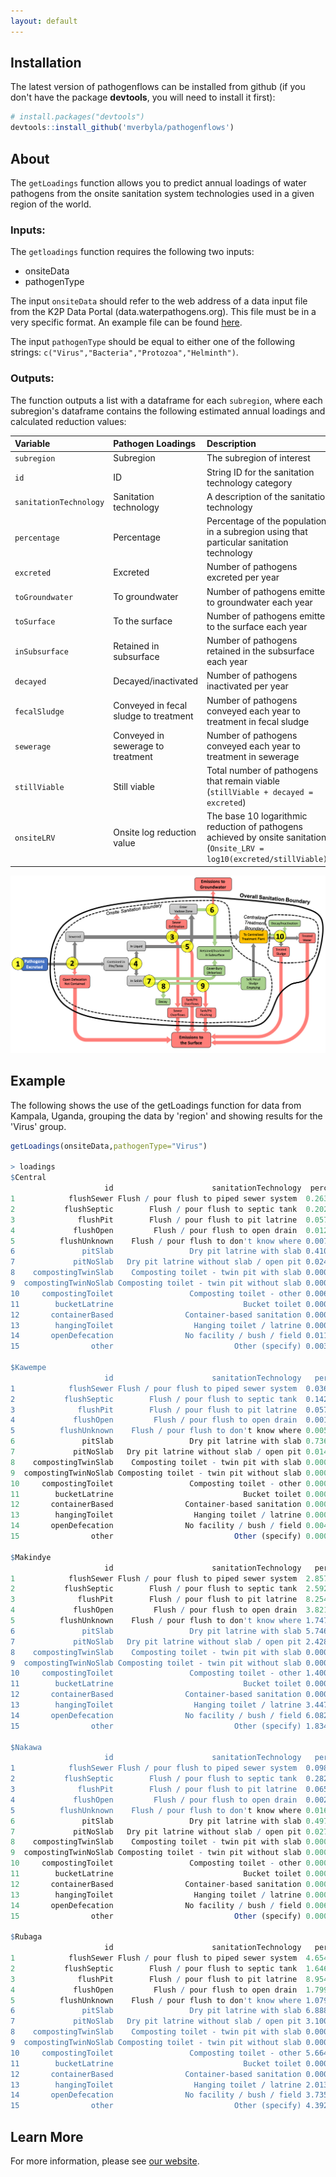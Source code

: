 ```yaml
---
layout: default
---
```


## Installation

The latest version of pathogenflows can be installed from github (if you don't have the package **devtools**, you will need to install it first):

``` r
# install.packages("devtools")
devtools::install_github('mverbyla/pathogenflows')
```

## About

The `getLoadings` function allows you to predict annual loadings of water pathogens from the onsite sanitation system technologies used in a given region of the world. 

### Inputs:

The `getloadings` function requires the following two inputs:
*   onsiteData
*   pathogenType

The input `onsiteData` should refer to the web address of a data input file from the K2P Data Portal (data.waterpathogens.org). This file must be in a very specific format. An example file can be found [here](http://data.waterpathogens.org/dataset/5374462b-5bb5-456f-bfc0-816ea572666d/resource/4d9e5fba-9280-4b8b-acce-d1c87952acc1/download/onsitedata_example.csv).

The input `pathogenType` should be equal to either one of the following strings: `c("Virus","Bacteria","Protozoa","Helminth")`. 

### Outputs:

The function outputs a list with a dataframe for each `subregion`, where each subregion's dataframe contains the following estimated annual loadings and calculated reduction values:

| Variable | Pathogen Loadings               | Description          |
|:-----|:--------------------------|:---------------------------|
| `subregion`  | Subregion                       | The subregion of interest   |
| `id`  | ID                       | String ID for the sanitation technology category   |
| `sanitationTechnology`  | Sanitation technology                       | A description of the sanitation technology   |
| `percentage`  | Percentage                  | Percentage of the population in a subregion using that particular sanitation technology   |
| `excreted`  | Excreted                       | Number of pathogens excreted per year   |
| `toGroundwater`  | To groundwater             | Number of pathogens emitted to groundwater each year   |
| `toSurface`  | To the surface                 | Number of pathogens emitted to the surface each year      |
| `inSubsurface`  | Retained in subsurface    | Number of pathogens retained in the subsurface each year |
| `decayed`  | Decayed/inactivated        | Number of pathogens inactivated per year | 
| `fecalSludge`  | Conveyed in fecal sludge to treatment   | Number of pathogens conveyed each year to treatment in fecal sludge |
| `sewerage`  | Conveyed in sewerage to treatment   | Number of pathogens conveyed each year to treatment in sewerage | 
| `stillViable`  | Still viable  | Total number of pathogens that remain viable (`stillViable + decayed = excreted`)  |
| `onsiteLRV`  | Onsite log reduction value  | The base 10 logarithmic reduction of pathogens achieved by onsite sanitation (`Onsite_LRV = log10(excreted/stillViable)`) |


![PathogenFlows](./assets/img/PFTlogo.png)

## Example

The following shows the use of the getLoadings function for data from Kampala, Uganda, grouping the data by 'region' and showing results for the 'Virus' group.

``` r
getLoadings(onsiteData,pathogenType="Virus")

> loadings
$Central
                     id                      sanitationTechnology  percentage     excreted toGroundwater    toSurface inSubsurface      decayed  fecalSludge    sewerage  stillViable onsiteLRV
1            flushSewer Flush / pour flush to piped sewer system  0.263426061 9.142680e+15  0.000000e+00 0.000000e+00 0.000000e+00 0.000000e+00 0.000000e+00 9.14268e+15 9.142680e+15      0.00
2           flushSeptic        Flush / pour flush to septic tank  0.202395075 7.023540e+15  5.618832e+14 1.174215e+13 5.056949e+15 1.389521e+15 3.444403e+12 0.00000e+00 5.770698e+14      1.09
3              flushPit        Flush / pour flush to pit latrine  0.057237316 1.987380e+15  1.589904e+14 3.322557e+12 1.430914e+15 3.931788e+14 9.746279e+11 0.00000e+00 1.632876e+14      1.09
4             flushOpen         Flush / pour flush to open drain  0.012221734 4.245600e+14  0.000000e+00 4.245600e+14 0.000000e+00 0.000000e+00 0.000000e+00 0.00000e+00 4.245600e+14      0.00
5          flushUnknown    Flush / pour flush to don't know where 0.007753772 2.708400e+14  0.000000e+00 2.708400e+14 0.000000e+00 0.000000e+00 0.000000e+00 0.00000e+00 2.708400e+14      0.00
6               pitSlab                 Dry pit latrine with slab 0.410974140 1.425936e+16  0.000000e+00 1.191960e+14 0.000000e+00 1.410520e+16 3.496455e+13 0.00000e+00 1.541605e+14      1.97
7             pitNoSlab   Dry pit latrine without slab / open pit 0.024476960 8.491200e+14  0.000000e+00 7.097912e+12 0.000000e+00 8.399400e+14 2.082078e+12 0.00000e+00 9.179989e+12      1.97
8    compostingTwinSlab    Composting toilet - twin pit with slab 0.000000000 0.000000e+00  0.000000e+00 0.000000e+00 0.000000e+00 0.000000e+00 0.000000e+00 0.00000e+00 0.000000e+00       NaN
9  compostingTwinNoSlab Composting toilet - twin pit without slab 0.000000000 0.000000e+00  0.000000e+00 0.000000e+00 0.000000e+00 0.000000e+00 0.000000e+00 0.00000e+00 0.000000e+00       NaN
10     compostingToilet                 Composting toilet - other 0.006835904 2.379000e+14  0.000000e+00 1.988639e+12 0.000000e+00 2.353280e+14 5.833408e+11 0.00000e+00 2.571980e+12      1.97
11        bucketLatrine                             Bucket toilet 0.000000000 0.000000e+00  0.000000e+00 0.000000e+00 0.000000e+00 0.000000e+00 0.000000e+00 0.00000e+00 0.000000e+00       NaN
12       containerBased                Container-based sanitation 0.000000000 0.000000e+00  0.000000e+00 0.000000e+00 0.000000e+00 0.000000e+00 0.000000e+00 0.00000e+00 0.000000e+00       NaN
13        hangingToilet                  Hanging toilet / latrine 0.000000000 0.000000e+00  0.000000e+00 0.000000e+00 0.000000e+00 0.000000e+00 0.000000e+00 0.00000e+00 0.000000e+00       NaN
14       openDefecation                No facility / bush / field 0.011578119 4.026000e+14  0.000000e+00 4.026000e+14 0.000000e+00 0.000000e+00 0.000000e+00 0.00000e+00 4.026000e+14      0.00
15                other                           Other (specify) 0.003100918 1.061400e+14  0.000000e+00 0.000000e+00 0.000000e+00 0.000000e+00 0.000000e+00 0.00000e+00 0.000000e+00       Inf

$Kawempe
                     id                      sanitationTechnology   percentage     excreted toGroundwater    toSurface inSubsurface      decayed  fecalSludge    sewerage  stillViable onsiteLRV
1            flushSewer Flush / pour flush to piped sewer system  0.0368606218 6.738060e+15  0.000000e+00 0.000000e+00 0.000000e+00 0.000000e+00 0.000000e+00 6.73806e+15 6.738060e+15      0.00
2           flushSeptic        Flush / pour flush to septic tank  0.1422744756 2.601162e+16  2.080930e+15 6.090085e+13 1.872837e+16 5.135254e+15 6.169477e+12 0.00000e+00 2.148000e+15      1.08
3              flushPit        Flush / pour flush to pit latrine  0.0576012883 1.052982e+16  8.423856e+14 2.465340e+13 7.581470e+15 2.078813e+15 2.497479e+12 0.00000e+00 8.695365e+14      1.08
4             flushOpen         Flush / pour flush to open drain  0.0016795832 3.074400e+14  0.000000e+00 3.074400e+14 0.000000e+00 0.000000e+00 0.000000e+00 0.00000e+00 3.074400e+14      0.00
5          flushUnknown    Flush / pour flush to don't know where 0.0052484696 9.589200e+14  0.000000e+00 9.589200e+14 0.000000e+00 0.000000e+00 0.000000e+00 0.00000e+00 9.589200e+14      0.00
6               pitSlab                 Dry pit latrine with slab 0.7361309305 1.345855e+17  0.000000e+00 1.575521e+15 0.000000e+00 1.328504e+17 1.596060e+14 0.00000e+00 1.735127e+15      1.89
7             pitNoSlab   Dry pit latrine without slab / open pit 0.0144161741 2.635200e+15  0.000000e+00 3.084889e+13 0.000000e+00 2.601226e+15 3.125105e+12 0.00000e+00 3.397399e+13      1.89
8    compostingTwinSlab    Composting toilet - twin pit with slab 0.0000000000 0.000000e+00  0.000000e+00 0.000000e+00 0.000000e+00 0.000000e+00 0.000000e+00 0.00000e+00 0.000000e+00       NaN
9  compostingTwinNoSlab Composting toilet - twin pit without slab 0.0000000000 0.000000e+00  0.000000e+00 0.000000e+00 0.000000e+00 0.000000e+00 0.000000e+00 0.00000e+00 0.000000e+00       NaN
10     compostingToilet                 Composting toilet - other 0.0003306902 5.856000e+13  0.000000e+00 6.855309e+11 0.000000e+00 5.780502e+13 6.944677e+10 0.00000e+00 7.549776e+11      1.89
11        bucketLatrine                             Bucket toilet 0.0000000000 0.000000e+00  0.000000e+00 0.000000e+00 0.000000e+00 0.000000e+00 0.000000e+00 0.00000e+00 0.000000e+00       NaN
12       containerBased                Container-based sanitation 0.0000000000 0.000000e+00  0.000000e+00 0.000000e+00 0.000000e+00 0.000000e+00 0.000000e+00 0.00000e+00 0.000000e+00       NaN
13        hangingToilet                  Hanging toilet / latrine 0.0001060999 1.830000e+13  0.000000e+00 1.830000e+13 0.000000e+00 0.000000e+00 0.000000e+00 0.00000e+00 1.830000e+13      0.00
14       openDefecation                No facility / bush / field 0.0045986602 8.418000e+14  0.000000e+00 8.418000e+14 0.000000e+00 0.000000e+00 0.000000e+00 0.00000e+00 8.418000e+14      0.00
15                other                           Other (specify) 0.0007456240 1.354200e+14  0.000000e+00 0.000000e+00 0.000000e+00 0.000000e+00 0.000000e+00 0.00000e+00 0.000000e+00       Inf

$Makindye
                     id                      sanitationTechnology   percentage     excreted toGroundwater    toSurface inSubsurface      decayed  fecalSludge    sewerage  stillViable onsiteLRV
1            flushSewer Flush / pour flush to piped sewer system  2.857037e-02 6.042660e+15  0.000000e+00 0.000000e+00 0.000000e+00 0.000000e+00 0.000000e+00 6.04266e+15 6.042660e+15      0.00
2           flushSeptic        Flush / pour flush to septic tank  2.592807e-01 5.484510e+16  4.387608e+15 1.243115e+14 3.948847e+16 1.083015e+16 1.455793e+13 0.00000e+00 4.526477e+15      1.08
3              flushPit        Flush / pour flush to pit latrine  8.254003e-02 1.745820e+16  1.396656e+15 3.957064e+13 1.256990e+16 3.447435e+15 4.634057e+12 0.00000e+00 1.440861e+15      1.08
4             flushOpen         Flush / pour flush to open drain  3.821692e-03 8.088600e+14  0.000000e+00 8.088600e+14 0.000000e+00 0.000000e+00 0.000000e+00 0.00000e+00 8.088600e+14      0.00
5          flushUnknown    Flush / pour flush to don't know where 1.747709e-02 3.696600e+15  0.000000e+00 3.696600e+15 0.000000e+00 0.000000e+00 0.000000e+00 0.00000e+00 3.696600e+15      0.00
6               pitSlab                 Dry pit latrine with slab 5.746897e-01 1.215669e+17  0.000000e+00 1.377714e+15 0.000000e+00 1.200278e+17 1.613419e+14 0.00000e+00 1.539055e+15      1.90
7             pitNoSlab   Dry pit latrine without slab / open pit 2.428971e-02 5.138640e+15  0.000000e+00 5.823603e+13 0.000000e+00 5.073584e+15 6.819933e+12 0.00000e+00 6.505597e+13      1.90
8    compostingTwinSlab    Composting toilet - twin pit with slab 0.000000e+00 0.000000e+00  0.000000e+00 0.000000e+00 0.000000e+00 0.000000e+00 0.000000e+00 0.00000e+00 0.000000e+00       NaN
9  compostingTwinNoSlab Composting toilet - twin pit without slab 0.000000e+00 0.000000e+00  0.000000e+00 0.000000e+00 0.000000e+00 0.000000e+00 0.000000e+00 0.00000e+00 0.000000e+00       NaN
10     compostingToilet                 Composting toilet - other 1.400786e-03 2.964600e+14  0.000000e+00 3.359771e+12 0.000000e+00 2.927068e+14 3.934577e+11 0.00000e+00 3.753229e+12      1.90
11        bucketLatrine                             Bucket toilet 0.000000e+00 0.000000e+00  0.000000e+00 0.000000e+00 0.000000e+00 0.000000e+00 0.000000e+00 0.00000e+00 0.000000e+00       NaN
12       containerBased                Container-based sanitation 0.000000e+00 0.000000e+00  0.000000e+00 0.000000e+00 0.000000e+00 0.000000e+00 0.000000e+00 0.00000e+00 0.000000e+00       NaN
13        hangingToilet                  Hanging toilet / latrine 3.447166e-05 7.320000e+12  0.000000e+00 7.320000e+12 0.000000e+00 0.000000e+00 0.000000e+00 0.00000e+00 7.320000e+12      0.00
14       openDefecation                No facility / bush / field 6.082428e-03 1.288320e+15  0.000000e+00 1.288320e+15 0.000000e+00 0.000000e+00 0.000000e+00 0.00000e+00 1.288320e+15      0.00
15                other                           Other (specify) 1.834099e-03 3.879600e+14  0.000000e+00 0.000000e+00 0.000000e+00 0.000000e+00 0.000000e+00 0.00000e+00 0.000000e+00       Inf

$Nakawa
                     id                      sanitationTechnology   percentage     excreted toGroundwater    toSurface inSubsurface      decayed  fecalSludge     sewerage  stillViable onsiteLRV
1            flushSewer Flush / pour flush to piped sewer system  0.0986066974 1.716174e+16  0.000000e+00 0.000000e+00 0.000000e+00 0.000000e+00 0.000000e+00 1.716174e+16 1.716174e+16      0.00
2           flushSeptic        Flush / pour flush to septic tank  0.2822786268 4.912818e+16  3.930254e+15 1.180298e+14 3.537229e+16 9.697091e+15 1.051516e+13 0.000000e+00 4.058799e+15      1.08
3              flushPit        Flush / pour flush to pit latrine  0.0659452582 1.147776e+16  9.182208e+14 2.757517e+13 8.263987e+15 2.265520e+15 2.456644e+12 0.000000e+00 9.482526e+14      1.08
4             flushOpen         Flush / pour flush to open drain  0.0027246677 4.758000e+14  0.000000e+00 4.758000e+14 0.000000e+00 0.000000e+00 0.000000e+00 0.000000e+00 4.758000e+14      0.00
5          flushUnknown    Flush / pour flush to don't know where 0.0160243516 2.788920e+15  0.000000e+00 2.788920e+15 0.000000e+00 0.000000e+00 0.000000e+00 0.000000e+00 2.788920e+15      0.00
6               pitSlab                 Dry pit latrine with slab 0.4979572900 8.666880e+16  0.000000e+00 1.041103e+15 0.000000e+00 8.553495e+16 9.275086e+13 0.000000e+00 1.133854e+15      1.88
7             pitNoSlab   Dry pit latrine without slab / open pit 0.0274612361 4.779960e+15  0.000000e+00 5.741896e+13 0.000000e+00 4.717426e+15 5.115398e+12 0.000000e+00 6.253436e+13      1.88
8    compostingTwinSlab    Composting toilet - twin pit with slab 0.0000000000 0.000000e+00  0.000000e+00 0.000000e+00 0.000000e+00 0.000000e+00 0.000000e+00 0.000000e+00 0.000000e+00       NaN
9  compostingTwinNoSlab Composting toilet - twin pit without slab 0.0000000000 0.000000e+00  0.000000e+00 0.000000e+00 0.000000e+00 0.000000e+00 0.000000e+00 0.000000e+00 0.000000e+00       NaN
10     compostingToilet                 Composting toilet - other 0.0005598630 9.882000e+13  0.000000e+00 1.187069e+12 0.000000e+00 9.752718e+13 1.057548e+11 0.000000e+00 1.292824e+12      1.88
11        bucketLatrine                             Bucket toilet 0.0000000000 0.000000e+00  0.000000e+00 0.000000e+00 0.000000e+00 0.000000e+00 0.000000e+00 0.000000e+00 0.000000e+00       NaN
12       containerBased                Container-based sanitation 0.0000000000 0.000000e+00  0.000000e+00 0.000000e+00 0.000000e+00 0.000000e+00 0.000000e+00 0.000000e+00 0.000000e+00       NaN
13        hangingToilet                  Hanging toilet / latrine 0.0006785063 1.171200e+14  0.000000e+00 1.171200e+14 0.000000e+00 0.000000e+00 0.000000e+00 0.000000e+00 1.171200e+14      0.00
14       openDefecation                No facility / bush / field 0.0069327567 1.207800e+15  0.000000e+00 1.207800e+15 0.000000e+00 0.000000e+00 0.000000e+00 0.000000e+00 1.207800e+15      0.00
15                other                           Other (specify) 0.0008310225 1.427400e+14  0.000000e+00 0.000000e+00 0.000000e+00 0.000000e+00 0.000000e+00 0.000000e+00 0.000000e+00       Inf

$Rubaga
                     id                      sanitationTechnology   percentage     excreted toGroundwater    toSurface inSubsurface      decayed  fecalSludge   sewerage  stillViable onsiteLRV
1            flushSewer Flush / pour flush to piped sewer system  4.654201e-03 9.808800e+14  0.000000e+00 0.000000e+00 0.000000e+00 0.000000e+00 0.000000e+00 9.8088e+14 9.808800e+14      0.00
2           flushSeptic        Flush / pour flush to septic tank  1.646388e-01 3.463824e+16  2.771059e+15 7.774515e+13 2.493953e+16 6.840419e+15 9.483889e+12 0.0000e+00 2.858288e+15      1.08
3              flushPit        Flush / pour flush to pit latrine  8.954142e-02 1.883802e+16  1.507042e+15 4.228173e+13 1.356337e+16 3.720164e+15 5.157816e+12 0.0000e+00 1.554481e+15      1.08
4             flushOpen         Flush / pour flush to open drain  1.799026e-03 3.769800e+14  0.000000e+00 3.769800e+14 0.000000e+00 0.000000e+00 0.000000e+00 0.0000e+00 3.769800e+14      0.00
5          flushUnknown    Flush / pour flush to don't know where 1.079161e-02 2.269200e+15  0.000000e+00 2.269200e+15 0.000000e+00 0.000000e+00 0.000000e+00 0.0000e+00 2.269200e+15      0.00
6               pitSlab                 Dry pit latrine with slab 6.888292e-01 1.449214e+17  0.000000e+00 1.626372e+15 0.000000e+00 1.430966e+17 1.983961e+14 0.0000e+00 1.824768e+15      1.90
7             pitNoSlab   Dry pit latrine without slab / open pit 3.100959e-02 6.522120e+15  0.000000e+00 7.319413e+13 0.000000e+00 6.439997e+15 8.928724e+12 0.0000e+00 8.212286e+13      1.90
8    compostingTwinSlab    Composting toilet - twin pit with slab 0.000000e+00 0.000000e+00  0.000000e+00 0.000000e+00 0.000000e+00 0.000000e+00 0.000000e+00 0.0000e+00 0.000000e+00       NaN
9  compostingTwinNoSlab Composting toilet - twin pit without slab 0.000000e+00 0.000000e+00  0.000000e+00 0.000000e+00 0.000000e+00 0.000000e+00 0.000000e+00 0.0000e+00 0.000000e+00       NaN
10     compostingToilet                 Composting toilet - other 5.664655e-04 1.207800e+14  0.000000e+00 1.355447e+12 0.000000e+00 1.192592e+14 1.653467e+11 0.0000e+00 1.520794e+12      1.90
11        bucketLatrine                             Bucket toilet 0.000000e+00 0.000000e+00  0.000000e+00 0.000000e+00 0.000000e+00 0.000000e+00 0.000000e+00 0.0000e+00 0.000000e+00       NaN
12       containerBased                Container-based sanitation 0.000000e+00 0.000000e+00  0.000000e+00 0.000000e+00 0.000000e+00 0.000000e+00 0.000000e+00 0.0000e+00 0.000000e+00       NaN
13        hangingToilet                  Hanging toilet / latrine 2.013197e-05 3.660000e+12  0.000000e+00 3.660000e+12 0.000000e+00 0.000000e+00 0.000000e+00 0.0000e+00 3.660000e+12      0.00
14       openDefecation                No facility / bush / field 3.735057e-03 7.869000e+14  0.000000e+00 7.869000e+14 0.000000e+00 0.000000e+00 0.000000e+00 0.0000e+00 7.869000e+14      0.00
15                other                           Other (specify) 4.392258e-03 9.223200e+14  0.000000e+00 0.000000e+00 0.000000e+00 0.000000e+00 0.000000e+00 0.0000e+00 0.000000e+00       Inf

```

## Learn More

For more information, please see [our website](https://www.waterpathogens.org/). 
